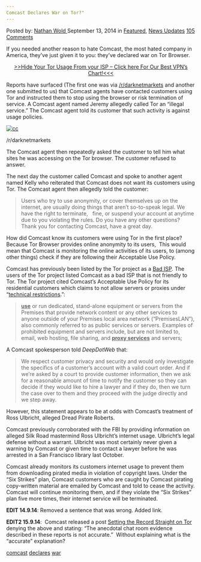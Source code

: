 ```yaml
---
Comcast Declares War on Tor?"
---
```

<article class="post-listing post-7053 post type-post status-publish format-standard has-post-thumbnail hentry  tag-comcast tag-declares  tag-war">
    <div class="post-inner">
        <span>Posted by: <a href="https://www.deepdotweb.com/author/nathan/" title="">Nathan Wold </a></span>
    <span>September 13, 2014</span>
    <span>in <a href="https://www.deepdotweb.com/category/deepdot-news/" rel="category tag">Featured</a>, <a href="https://www.deepdotweb.com/category/news-updates/" rel="category tag">News Updates</a></span>
    <span><a href="https://www.deepdotweb.com/2014/09/13/comcast-declares-war-tor/#comments">105 Comments</a></span>
    </p>
    <div class="clear"></div>
    <div class="entry">
    <p>If you needed another reason to hate Comcast, the most hated company in America, they’ve just given it to you: they’ve declared war on Tor Browser.</p>
    <p style="text-align: center;"><a href="https://www.deepdotweb.com/vpn-comparison-chart/">&gt;&gt;Hide Your Tor Usage From your ISP &#8211; Click here For Our Best VPN&#8217;s Chart!&lt;&lt;&lt;</a></p>
    <p>Reports have surfaced (The first one was via <a href="http://www.reddit.com/r/DarkNetMarkets/comments/2g2e44/is_comcast_legally_allowed_to_do_this/" target="_blank">/r/darknetmarkets</a> and another one submitted to us) that Comcast agents have contacted customers using Tor and instructed them to stop using the browser or risk termination of service. A Comcast agent named Jeremy allegedly called Tor an “illegal service.” The Comcast agent told its customer that such activity is against usage policies.</p>
    <div id="attachment_7102" style="width: 855px" class="wp-caption aligncenter"><a href="/imgs/2014/09/cc.png"><img class="wp-image-7102 size-full" src="/imgs/2014/09/cc.png" alt="cc" width="845" height="113" srcset="/imgs/2014/09/cc.png 845w, /imgs/2014/09/cc-300x40.png 300w" sizes="(max-width: 845px) 100vw, 845px" /></a><p class="wp-caption-text">/r/darknetmarkets</p></div>
    <p>The Comcast agent then repeatedly asked the customer to tell him what sites he was accessing on the Tor browser. The customer refused to answer.</p>
    <p>The next day the customer called Comcast and spoke to another agent named Kelly who reiterated that Comcast does not want its customers using Tor. The Comcast agent then allegedly told the customer:</p>
    <blockquote><p>Users who try to use anonymity, or cover themselves up on the internet, are usually doing things that aren&#8217;t so-to-speak legal. We have the right to terminate,   fine, or suspend your account at anytime due to you violating the rules. Do you have any other questions? Thank you for contacting Comcast, have a great day.</p></blockquote>
    <p>How did Comcast know its customers were using Tor in the first place? Because Tor Browser provides online anonymity to its users,  This would mean that Comcast is monitoring the online activities of its users, to (among other things) check if they are following their Acceptable Use Policy.</p>
    <p>Comcast has previously been listed by the Tor project as a <a href="https://trac.torproject.org/projects/tor/wiki/doc/GoodBadISPs">Bad ISP</a>. The users of the Tor project listed Comcast as a bad ISP that is not friendly to Tor. The Tor project cited Comcast’s Acceptable Use Policy for its residential customers which claims to not allow servers or proxies under “<a href="http://www.comcast.com/Corporate/Customers/Policies/HighSpeedInternetAUP.html" target="_blank">technical restrictions</a>.&#8221;:</p>
    <blockquote><p><span style="text-decoration: underline;"><strong>use</strong></span> or run dedicated, stand-alone equipment or servers from the Premises that provide network content or any other services to anyone outside of your Premises local area network (“PremisesLAN”), also commonly referred to as public services or servers. Examples of prohibited equipment and servers include, but are not limited to, email, web hosting, file sharing, and <span style="text-decoration: underline;"><strong>proxy services</strong></span> and servers;</p></blockquote>
    <p>A Comcast spokesperson told <em>DeepDotWeb </em>that:</p>
    <blockquote><p>We respect customer privacy and security and would only investigate the specifics of a customer&#8217;s account with a valid court order. And if we&#8217;re asked by a court to provide customer information, then we ask for a reasonable amount of time to notify the customer so they can decide if they would like to hire a lawyer and if they do, then we turn the case over to them and they proceed with the judge directly and we step away.</p></blockquote>
    <p>However, this statement appears to be at odds with Comcast’s treatment of Ross Ulbricht, alleged Dread Pirate Roberts.</p>
    <p>Comcast previously corroborated with the FBI by providing information on alleged Silk Road mastermind Ross Ulbricht’s internet usage. Ulbricht’s legal defense without a warrant. Ulbricht was most certainly never given a warning by Comcast or given time to contact a lawyer before he was arrested in a San Francisco library last October.</p>
    <p>Comcast already monitors its customers internet usage to prevent them from downloading pirated media in violation of copyright laws. Under the “Six Strikes” plan, Comcast customers who are caught by Comcast pirating copy-written material are emailed by Comcast and told to cease the activity. Comcast will continue monitoring them, and if they violate the “Six Strikes” plan five more times, their internet service will be terminated.</p>
    <p><strong>EDIT 14.9.14</strong>: Removed a sentence that was wrong. Added link.</p>
    <p><strong>EDIT2 15.9.14</strong>:  Comcast released a post <a href="http://corporate.comcast.com/comcast-voices/setting-the-record-straight-on-tor" target="_blank">Setting the Record Straight on Tor</a> denying the above and stating: &#8220;The anecdotal chat room evidence described in these reports is not accurate.&#8221;  Without explaining what is the &#8220;accurate&#8221; explanation?</p>
    </div>
    <a href="https://www.deepdotweb.com/tag/comcast/" rel="tag">comcast</a> <a href="https://www.deepdotweb.com/tag/declares/" rel="tag">declares</a>  <a href="https://www.deepdotweb.com/tag/war/" rel="tag">war</a></span> <span style="display:none" class="updated">2014-09-13</span>
    <div style="display:none" class="vcard author" itemprop="author" itemscope itemtype="http://schema.org/Person"><strong class="fn" itemprop="name"><a href="https://www.deepdotweb.com/author/nathan/" title="Posts by Nathan Wold" rel="author">Nathan Wold</a></strong></div>
    

